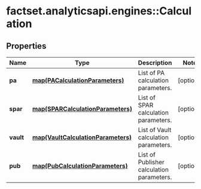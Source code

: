 # factset.analyticsapi.engines::Calculation

## Properties
Name | Type | Description | Notes
------------ | ------------- | ------------- | -------------
**pa** | [**map(PACalculationParameters)**](PACalculationParameters.md) | List of PA calculation parameters. | [optional] 
**spar** | [**map(SPARCalculationParameters)**](SPARCalculationParameters.md) | List of SPAR calculation parameters. | [optional] 
**vault** | [**map(VaultCalculationParameters)**](VaultCalculationParameters.md) | List of Vault calculation parameters. | [optional] 
**pub** | [**map(PubCalculationParameters)**](PubCalculationParameters.md) | List of Publisher calculation parameters. | [optional] 


